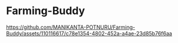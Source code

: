 # Farming-Buddy


https://github.com/MANIKANTA-POTNURU/Farming-Buddy/assets/110116617/c78e1354-4802-452a-a4ae-23d85b76f6aa

